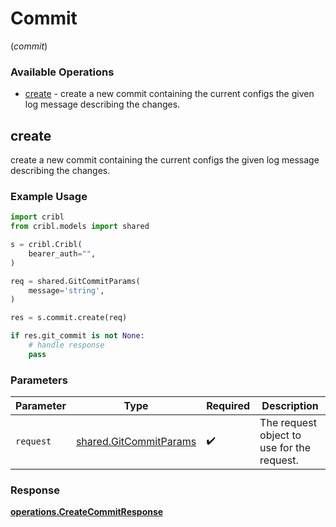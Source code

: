# Commit
(*commit*)

### Available Operations

* [create](#create) - create a new commit containing the current configs the given log message describing the changes.

## create

create a new commit containing the current configs the given log message describing the changes.

### Example Usage

```python
import cribl
from cribl.models import shared

s = cribl.Cribl(
    bearer_auth="",
)

req = shared.GitCommitParams(
    message='string',
)

res = s.commit.create(req)

if res.git_commit is not None:
    # handle response
    pass
```

### Parameters

| Parameter                                                        | Type                                                             | Required                                                         | Description                                                      |
| ---------------------------------------------------------------- | ---------------------------------------------------------------- | ---------------------------------------------------------------- | ---------------------------------------------------------------- |
| `request`                                                        | [shared.GitCommitParams](../../models/shared/gitcommitparams.md) | :heavy_check_mark:                                               | The request object to use for the request.                       |


### Response

**[operations.CreateCommitResponse](../../models/operations/createcommitresponse.md)**

